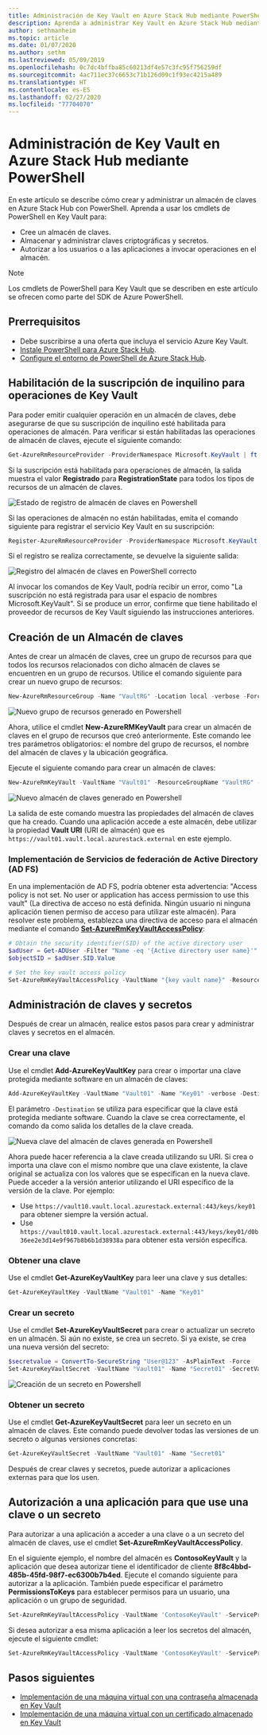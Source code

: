 ```yaml
---
title: Administración de Key Vault en Azure Stack Hub mediante PowerShell
description: Aprenda a administrar Key Vault en Azure Stack Hub mediante PowerShell.
author: sethmanheim
ms.topic: article
ms.date: 01/07/2020
ms.author: sethm
ms.lastreviewed: 05/09/2019
ms.openlocfilehash: 0c7dc4bffba85c60213df4e57c3fc95f756259df
ms.sourcegitcommit: 4ac711ec37c6653c71b126d09c1f93ec4215a489
ms.translationtype: HT
ms.contentlocale: es-ES
ms.lasthandoff: 02/27/2020
ms.locfileid: "77704070"
---
```

# <a name="manage-key-vault-in-azure-stack-hub-using-powershell"></a>Administración de Key Vault en Azure Stack Hub mediante PowerShell

En este artículo se describe cómo crear y administrar un almacén de claves en Azure Stack Hub con PowerShell. Aprenda a usar los cmdlets de PowerShell en Key Vault para:

* Cree un almacén de claves.
* Almacenar y administrar claves criptográficas y secretos.
* Autorizar a los usuarios o a las aplicaciones a invocar operaciones en el almacén.

>[!NOTE]
>Los cmdlets de PowerShell para Key Vault que se describen en este artículo se ofrecen como parte del SDK de Azure PowerShell.

## <a name="prerequisites"></a>Prerrequisitos

* Debe suscribirse a una oferta que incluya el servicio Azure Key Vault.
* [Instale PowerShell para Azure Stack Hub](../operator/azure-stack-powershell-install.md).
* [Configure el entorno de PowerShell de Azure Stack Hub](azure-stack-powershell-configure-user.md).

## <a name="enable-your-tenant-subscription-for-key-vault-operations"></a>Habilitación de la suscripción de inquilino para operaciones de Key Vault

Para poder emitir cualquier operación en un almacén de claves, debe asegurarse de que su suscripción de inquilino esté habilitada para operaciones de almacén. Para verificar si están habilitadas las operaciones de almacén de claves, ejecute el siguiente comando:

```powershell  
Get-AzureRmResourceProvider -ProviderNamespace Microsoft.KeyVault | ft -Autosize
```

Si la suscripción está habilitada para operaciones de almacén, la salida muestra el valor **Registrado** para **RegistrationState** para todos los tipos de recursos de un almacén de claves.

![Estado de registro de almacén de claves en Powershell](media/azure-stack-key-vault-manage-powershell/image1.png)

Si las operaciones de almacén no están habilitadas, emita el comando siguiente para registrar el servicio Key Vault en su suscripción:

```powershell
Register-AzureRmResourceProvider -ProviderNamespace Microsoft.KeyVault
```

Si el registro se realiza correctamente, se devuelve la siguiente salida:

![Registro del almacén de claves en PowerShell correcto](media/azure-stack-key-vault-manage-powershell/image2.png)

Al invocar los comandos de Key Vault, podría recibir un error, como "La suscripción no está registrada para usar el espacio de nombres Microsoft.KeyVault". Si se produce un error, confirme que tiene habilitado el proveedor de recursos de Key Vault siguiendo las instrucciones anteriores.

## <a name="create-a-key-vault"></a>Creación de un Almacén de claves

Antes de crear un almacén de claves, cree un grupo de recursos para que todos los recursos relacionados con dicho almacén de claves se encuentren en un grupo de recursos. Utilice el comando siguiente para crear un nuevo grupo de recursos:

```powershell
New-AzureRmResourceGroup -Name "VaultRG" -Location local -verbose -Force
```

![Nuevo grupo de recursos generado en Powershell](media/azure-stack-key-vault-manage-powershell/image3.png)

Ahora, utilice el cmdlet **New-AzureRMKeyVault** para crear un almacén de claves en el grupo de recursos que creó anteriormente. Este comando lee tres parámetros obligatorios: el nombre del grupo de recursos, el nombre del almacén de claves y la ubicación geográfica.

Ejecute el siguiente comando para crear un almacén de claves:

```powershell
New-AzureRmKeyVault -VaultName "Vault01" -ResourceGroupName "VaultRG" -Location local -verbose
```

![Nuevo almacén de claves generado en Powershell](media/azure-stack-key-vault-manage-powershell/image4.png)

La salida de este comando muestra las propiedades del almacén de claves que ha creado. Cuando una aplicación accede a este almacén, debe utilizar la propiedad **Vault URI** (URI de almacén) que es `https://vault01.vault.local.azurestack.external` en este ejemplo.

### <a name="active-directory-federation-services-ad-fs-deployment"></a>Implementación de Servicios de federación de Active Directory (AD FS)

En una implementación de AD FS, podría obtener esta advertencia: "Access policy is not set. No user or application has access permission to use this vault" (La directiva de acceso no está definida. Ningún usuario ni ninguna aplicación tienen permiso de acceso para utilizar este almacén). Para resolver este problema, establezca una directiva de acceso para el almacén mediante el comando [**Set-AzureRmKeyVaultAccessPolicy**](#authorize-an-app-to-use-a-key-or-secret):

```powershell
# Obtain the security identifier(SID) of the active directory user
$adUser = Get-ADUser -Filter "Name -eq '{Active directory user name}'"
$objectSID = $adUser.SID.Value

# Set the key vault access policy
Set-AzureRmKeyVaultAccessPolicy -VaultName "{key vault name}" -ResourceGroupName "{resource group name}" -ObjectId "{object SID}" -PermissionsToKeys {permissionsToKeys} -PermissionsToSecrets {permissionsToSecrets} -BypassObjectIdValidation
```

## <a name="manage-keys-and-secrets"></a>Administración de claves y secretos

Después de crear un almacén, realice estos pasos para crear y administrar claves y secretos en el almacén.

### <a name="create-a-key"></a>Crear una clave

Use el cmdlet **Add-AzureKeyVaultKey** para crear o importar una clave protegida mediante software en un almacén de claves:

```powershell
Add-AzureKeyVaultKey -VaultName "Vault01" -Name "Key01" -verbose -Destination Software
```

El parámetro `-Destination` se utiliza para especificar que la clave está protegida mediante software. Cuando la clave se crea correctamente, el comando da como salida los detalles de la clave creada.

![Nueva clave del almacén de claves generada en Powershell](media/azure-stack-key-vault-manage-powershell/image5.png)

Ahora puede hacer referencia a la clave creada utilizando su URI. Si crea o importa una clave con el mismo nombre que una clave existente, la clave original se actualiza con los valores que se especifican en la nueva clave. Puede acceder a la versión anterior utilizando el URI específico de la versión de la clave. Por ejemplo:

* Use `https://vault10.vault.local.azurestack.external:443/keys/key01` para obtener siempre la versión actual.
* Use `https://vault010.vault.local.azurestack.external:443/keys/key01/d0b36ee2e3d14e9f967b8b6b1d38938a` para obtener esta versión específica.

### <a name="get-a-key"></a>Obtener una clave

Use el cmdlet **Get-AzureKeyVaultKey** para leer una clave y sus detalles:

```powershell
Get-AzureKeyVaultKey -VaultName "Vault01" -Name "Key01"
```

### <a name="create-a-secret"></a>Crear un secreto

Use el cmdlet **Set-AzureKeyVaultSecret** para crear o actualizar un secreto en un almacén. Si aún no existe, se crea un secreto. Si ya existe, se crea una nueva versión del secreto:

```powershell
$secretvalue = ConvertTo-SecureString "User@123" -AsPlainText -Force
Set-AzureKeyVaultSecret -VaultName "Vault01" -Name "Secret01" -SecretValue $secretvalue
```

![Creación de un secreto en Powershell](media/azure-stack-key-vault-manage-powershell/image6.png)

### <a name="get-a-secret"></a>Obtener un secreto

Use el cmdlet **Get-AzureKeyVaultSecret** para leer un secreto en un almacén de claves. Este comando puede devolver todas las versiones de un secreto o algunas versiones concretas:

```powershell
Get-AzureKeyVaultSecret -VaultName "Vault01" -Name "Secret01"
```

Después de crear claves y secretos, puede autorizar a aplicaciones externas para que los usen.

## <a name="authorize-an-app-to-use-a-key-or-secret"></a>Autorización a una aplicación para que use una clave o un secreto

Para autorizar a una aplicación a acceder a una clave o a un secreto del almacén de claves, use el cmdlet **Set-AzureRmKeyVaultAccessPolicy**.

En el siguiente ejemplo, el nombre del almacén es **ContosoKeyVault** y la aplicación que desea autorizar tiene el identificador de cliente **8f8c4bbd-485b-45fd-98f7-ec6300b7b4ed**. Ejecute el comando siguiente para autorizar a la aplicación. También puede especificar el parámetro **PermissionsToKeys** para establecer permisos para un usuario, una aplicación o un grupo de seguridad.

```powershell
Set-AzureRmKeyVaultAccessPolicy -VaultName 'ContosoKeyVault' -ServicePrincipalName 8f8c4bbd-485b-45fd-98f7-ec6300b7b4ed -PermissionsToKeys decrypt,sign
```

Si desea autorizar a esa misma aplicación a leer los secretos del almacén, ejecute el siguiente cmdlet:

```powershell
Set-AzureRmKeyVaultAccessPolicy -VaultName 'ContosoKeyVault' -ServicePrincipalName 8f8c4bbd-485b-45fd-98f7-ec6300 -PermissionsToKeys Get
```

## <a name="next-steps"></a>Pasos siguientes

* [Implementación de una máquina virtual con una contraseña almacenada en Key Vault](azure-stack-key-vault-deploy-vm-with-secret.md)
* [Implementación de una máquina virtual con un certificado almacenado en Key Vault](azure-stack-key-vault-push-secret-into-vm.md)

